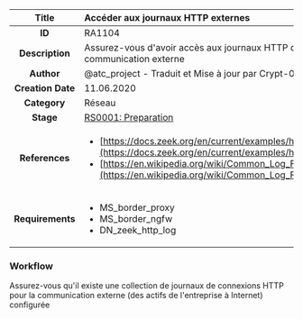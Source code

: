 | Title                       | Accéder aux journaux HTTP externes         |
|:---------------------------:|:--------------------|
| **ID**                      | RA1104            |
| **Description**             | Assurez-vous d'avoir accès aux journaux HTTP de communication externe   |
| **Author**                  | @atc_project - Traduit et Mise à jour par Crypt-0n       |
| **Creation Date**           | 11.06.2020 |
| **Category**                | Réseau      |
| **Stage**                   |[RS0001: Preparation](../Response_Stages/RS0001.md)| 
| **References** |<ul><li>[https://docs.zeek.org/en/current/examples/httpmonitor/](https://docs.zeek.org/en/current/examples/httpmonitor/)</li><li>[https://en.wikipedia.org/wiki/Common_Log_Format](https://en.wikipedia.org/wiki/Common_Log_Format)</li></ul>|
| **Requirements** |<ul><li>MS_border_proxy</li><li>MS_border_ngfw</li><li>DN_zeek_http_log</li></ul>|

### Workflow

Assurez-vous qu'il existe une collection de journaux de connexions HTTP pour la communication externe (des actifs de l'entreprise à Internet) configurée
